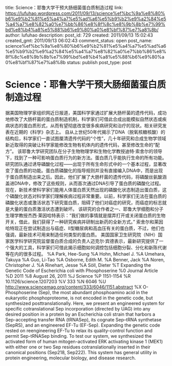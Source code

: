 title: Science：耶鲁大学干预大肠细菌蛋白质制造过程
link: https://lufuhao.wordpress.com/2011/09/13/science%ef%bc%9a%e8%80%b6%e9%b2%81%e5%a4%a7%e5%ad%a6%e5%b9%b2%e9%a2%84%e5%a4%a7%e8%82%a0%e7%bb%86%e8%8f%8c%e8%9b%8b%e7%99%bd%e8%b4%a8%e5%88%b6%e9%80%a0%e8%bf%87%e7%a8%8b/
author: lufuhao
description: 
post_id: 729
created: 2011/09/13 15:02:43
created_gmt: 2011/09/13 06:02:43
comment_status: open
post_name: science%ef%bc%9a%e8%80%b6%e9%b2%81%e5%a4%a7%e5%ad%a6%e5%b9%b2%e9%a2%84%e5%a4%a7%e8%82%a0%e7%bb%86%e8%8f%8c%e8%9b%8b%e7%99%bd%e8%b4%a8%e5%88%b6%e9%80%a0%e8%bf%87%e7%a8%8b
status: publish
post_type: post

# Science：耶鲁大学干预大肠细菌蛋白质制造过程

据美国物理学家组织网近日报道，美国科学家通过扩展大肠杆菌的遗传代码，成功地修改了大肠杆菌的蛋白质制造机制，科学家们可借此合成出能模拟自然状态或疾病状态的蛋白质形式，从而有望彻底改变很多疾病研究和治疗的现状。相关研究发表在近期的《科学》杂志上。 自从上世纪50年代揭示了DNA（脱氧核糖核酸）的结构后，科学家们一直试图厘清遗传代码的“个性”，几十年研究和合成生物学领域新近取得的突破让科学家能修改生物有机体内的遗传代码，甚至修改生命的“配方”。 该耶鲁大学研究团队在分子生物物理学和生物化学教授迪特·索舍尔的领导下，找到了一种可影响蛋白质行为的新方法。蛋白质几乎能执行生命的所有功能。研究团队通过诱导磷酸化过程——出现于所有生命形式中的一个基本过程，显著改变了蛋白质的功能。蛋白质磷酸化的指导规则并没有直接编入DNA中，而是出现于蛋白质制造出来之后。因此，他们扩展了大肠杆菌的遗传代码，将磷酸丝氨酸涵盖进DNA中，修改了这些规则，从而首次通过DNA引导了蛋白质的磷酸化过程。 现在，新技术使科学家们能用人体蛋白质天然出现的磷酸化状态制造出蛋白质，这个磷酸化状态对科学家们理解疾病过程非常重要。以前，科学家们无法在蛋白质的磷酸化状态或激活状态下研究蛋白质，阻碍了他们对癌症的研究，而癌症的标志就是大量的蛋白质激活状态遭到破坏。 该研究的合作者之一、耶鲁大学细胞和分子生理学教授杰西·莱因哈特表示：“我们做的事情就是摆弄打开或关闭蛋白质的生物开关，借此，我们获得了一种研究疾病并研制出新药的全新方式。” 索舍尔和莱因哈特现正在尝试制造出与癌症、Ⅱ型糖尿病和高血压有关的蛋白质，不过，他们也强调，最新技术可用来制造任何类型的蛋白质。 美国国家卫生研究院（NIH）国家医学科学研究院监督蛋白质合成的负责人迈克尔·宾德表示，最新研究提供了一个强大的工具，科学家们可借此揭示细胞如何调控包括细胞分裂、分化和新陈代谢等在内的很多过程。 %A Park, Hee-Sung %A Hohn, Michael J. %A Umehara, Takuya %A Guo, Li-Tao %A Osborne, Edith M. %A Benner, Jack %A Noren, Christopher J. %A Rinehart, Jesse %A Söll, Dieter %T Expanding the Genetic Code of Escherichia coli with Phosphoserine %0 Journal Article %D 2011 %8 August 26, 2011 %J Science %P 1151-1154 %R 10.1126/science.1207203 %V 333 %N 6046 %U http://www.sciencemag.org/content/333/6046/1151.abstract %X O-Phosphoserine (Sep), the most abundant phosphoamino acid in the eukaryotic phosphoproteome, is not encoded in the genetic code, but synthesized posttranslationally. Here, we present an engineered system for specific cotranslational Sep incorporation (directed by UAG) into any desired position in a protein by an Escherichia coli strain that harbors a Sep-accepting transfer RNA (tRNASep), its cognate Sep–tRNA synthetase (SepRS), and an engineered EF-Tu (EF-Sep). Expanding the genetic code rested on reengineering EF-Tu to relax its quality-control function and permit Sep-tRNASep binding. To test our system, we synthesized the activated form of human mitogen-activated ERK activating kinase 1 (MEK1) with either one or two Sep residues cotranslationally inserted in their canonical positions (Sep218, Sep222). This system has general utility in protein engineering, molecular biology, and disease research.